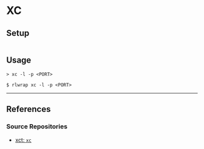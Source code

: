 # XC

## Setup

```

```

## Usage

```
> xc -l -p <PORT>

$ rlwrap xc -l -p <PORT>
```

---
## References

### Source Repositories

- [xct: `xc`](https://github.com/xct/xc)
